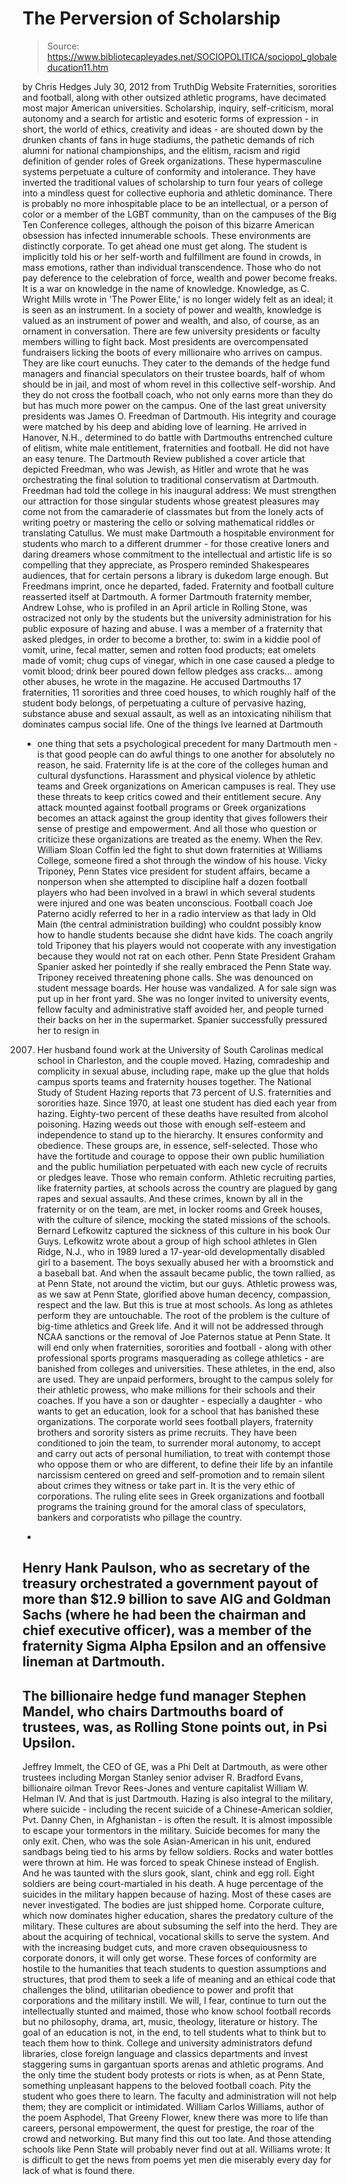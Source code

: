 # The Perversion of Scholarship

> Source: https://www.bibliotecapleyades.net/SOCIOPOLITICA/sociopol_globaleducation11.htm

by Chris Hedges
July 30, 2012
from
TruthDig Website
Fraternities, sororities and football, along with other outsized athletic
programs, have decimated most major American universities.
Scholarship, inquiry, self-criticism, moral
autonomy and a search for artistic and esoteric forms of expression - in
short, the world of ethics, creativity and ideas - are shouted down by the
drunken chants of fans in huge stadiums, the pathetic demands of rich alumni
for national championships, and the elitism, racism and rigid definition of
gender roles of Greek organizations.
These hypermasculine systems perpetuate a
culture of conformity and intolerance. They have inverted the traditional
values of scholarship to turn four years of college into a mindless quest
for collective euphoria and athletic dominance.
There is probably no more inhospitable place to be an intellectual, or a
person of color or a member of the LGBT community, than on the campuses of
the Big Ten Conference colleges, although the poison of this bizarre
American obsession has infected innumerable schools.
These environments are distinctly corporate. To
get ahead one must get along. The student is implicitly told his or her
self-worth and fulfillment are found in crowds, in mass emotions, rather
than individual transcendence.
Those who do not pay deference to the
celebration of force, wealth and power become freaks.
It is a war on knowledge in the name of
knowledge.
Knowledge, as
C. Wright Mills wrote in 'The Power
Elite,' is no longer widely felt as an ideal; it is seen as an
instrument. In a society of power and wealth, knowledge is valued as an
instrument of power and wealth, and also, of course, as an ornament in
conversation.
There are few university presidents or faculty
members willing to fight back.
Most presidents are overcompensated fundraisers
licking the boots of every millionaire who arrives on campus. They are like
court eunuchs. They cater to the demands of the hedge fund managers
and financial speculators on their trustee boards, half of whom should be in
jail, and most of whom revel in this collective self-worship. And they do
not cross the football coach, who not only earns more than they do but has
much more power on the campus.
One of the last great university presidents was
James O. Freedman of Dartmouth. His
integrity and courage were matched by his deep and abiding love of learning.
He arrived in Hanover, N.H., determined to do
battle with Dartmouths entrenched culture of elitism, white male
entitlement, fraternities and football. He did not have an easy tenure. The
Dartmouth Review published a cover article that depicted Freedman, who was
Jewish, as Hitler and wrote that he was orchestrating the final solution
to traditional conservatism at Dartmouth.
Freedman had told the college in his inaugural address:
We must strengthen our attraction for those
singular students whose greatest pleasures may come not from the
camaraderie of classmates but from the lonely acts of writing poetry or
mastering the cello or solving mathematical riddles or translating
Catullus.
We must make Dartmouth a hospitable
environment for students who march to a different drummer - for those
creative loners and daring dreamers whose commitment to the intellectual
and artistic life is so compelling that they appreciate, as Prospero
reminded Shakespeares audiences, that for certain persons a library is
dukedom large enough.
But Freedmans imprint, once he departed, faded.
Fraternity and football culture reasserted itself at Dartmouth.
A former Dartmouth fraternity member, Andrew
Lohse, who is profiled in
an April article in Rolling Stone, was
ostracized not only by the students but the university administration for
his public exposure of hazing and abuse.
I was a member of a fraternity that asked
pledges, in order to become a brother, to: swim in a kiddie pool of
vomit, urine, fecal matter, semen and rotten food products; eat omelets
made of vomit; chug cups of vinegar, which in one case caused a pledge
to vomit blood; drink beer poured down fellow pledges ass cracks...
among other abuses, he wrote in the magazine.
He accused Dartmouths 17 fraternities, 11
sororities and three coed houses, to which roughly half of the student body
belongs, of perpetuating a culture of pervasive hazing, substance abuse and
sexual assault, as well as an intoxicating nihilism that dominates campus
social life.
One of the things Ive learned at Dartmouth
- one thing that sets a psychological precedent for many Dartmouth men -
is that good people can do awful things to one another for absolutely no
reason, he said.
Fraternity life is at the core of the
colleges human and cultural dysfunctions.
Harassment and physical violence by athletic
teams and Greek organizations on American campuses is real.
They use these threats to keep critics cowed and
their entitlement secure. Any attack mounted against football programs or
Greek organizations becomes an attack against the group identity that gives
followers their sense of prestige and empowerment.
And all those who question or criticize these
organizations are treated as the enemy.
When the Rev.
William Sloan Coffin led the fight to
shut down fraternities at Williams College, someone fired a shot through the
window of his house. Vicky Triponey, Penn States vice president for
student affairs, became a nonperson when she attempted to discipline half a
dozen football players who had been involved in a brawl in which several
students were injured and one was beaten unconscious.
Football coach Joe Paterno acidly referred to
her in a radio interview as that lady in Old Main (the central
administration building) who couldnt possibly know how to handle students
because she didnt have kids.
The coach angrily told Triponey that his players
would not cooperate with any investigation because they would not rat on
each other. Penn State President Graham Spanier asked her pointedly
if she really embraced the Penn State way.
Triponey received threatening phone calls. She
was denounced on student message boards. Her house was vandalized. A for
sale sign was put up in her front yard. She was no longer invited to
university events, fellow faculty and administrative staff avoided her, and
people turned their backs on her in the supermarket.
Spanier successfully pressured her to resign in
2007. Her husband found work at the University of South Carolinas medical
school in Charleston, and the couple moved.
Hazing, comradeship and complicity in sexual abuse, including rape, make up
the glue that holds campus sports teams and fraternity houses together. The
National Study of Student Hazing reports that 73 percent of U.S.
fraternities and sororities haze. Since 1970, at least one student has died
each year from hazing. Eighty-two percent of these deaths have resulted from
alcohol poisoning.
Hazing weeds out those with enough self-esteem
and independence to stand up to the hierarchy. It ensures conformity and
obedience. These groups are, in essence, self-selected. Those who have the
fortitude and courage to oppose their own public humiliation and the public
humiliation perpetuated with each new cycle of recruits or pledges leave.
Those who remain conform.
Athletic recruiting parties, like fraternity
parties, at schools across the country are plagued by gang rapes and sexual
assaults. And these crimes, known by all in the fraternity or on the team,
are met, in locker rooms and Greek houses, with the culture of silence,
mocking the stated missions of the schools.
Bernard Lefkowitz captured the sickness
of this culture in his book Our
Guys.
Lefkowitz wrote about a group of high school
athletes in Glen Ridge, N.J., who in 1989 lured a 17-year-old
developmentally disabled girl to a basement. The boys sexually abused her
with a broomstick and a baseball bat. And when the assault became public,
the town rallied, as at Penn State, not around the victim, but our guys.
Athletic prowess was, as we saw at Penn State,
glorified above human decency, compassion, respect and the law. But this is
true at most schools. As long as athletes perform they are untouchable.
The root of the problem is the culture of big-time athletics and Greek
life. And it will not be addressed through NCAA sanctions or the removal
of Joe Paternos statue at Penn State. It will end only when fraternities,
sororities and football - along with other professional sports programs
masquerading as college athletics - are banished from colleges and
universities. These athletes, in the end, also are used.
They are unpaid performers, brought to the
campus solely for their athletic prowess, who make millions for their
schools and their coaches. If you have a son or daughter - especially a
daughter - who wants to get an education, look for a school that has
banished these organizations.
The corporate world sees football players, fraternity brothers and sorority
sisters as prime recruits.
They have been conditioned to join the team, to
surrender moral autonomy, to accept and carry out acts of personal
humiliation, to treat with contempt those who oppose them or who are
different, to define their life by an infantile narcissism centered on greed
and self-promotion and to remain silent about crimes they witness or take
part in. It is the very ethic of corporations.
The ruling elite sees in Greek organizations and football programs the
training ground for the amoral class of speculators,
bankers and corporatists who pillage the country.
-
Henry Hank Paulson, who as
secretary of the treasury orchestrated a government payout of more
than $12.9 billion to save AIG and Goldman Sachs (where he had been
the chairman and chief executive officer), was a member of the
fraternity Sigma Alpha Epsilon and an offensive lineman at
Dartmouth.
-
The billionaire hedge fund manager
Stephen Mandel, who chairs Dartmouths board of trustees, was,
as Rolling Stone points out, in Psi Upsilon.
-
Jeffrey Immelt, the CEO of GE,
was a Phi Delt at Dartmouth, as were other trustees including Morgan
Stanley senior adviser R. Bradford Evans, billionaire oilman
Trevor Rees-Jones and venture capitalist William W. Helman
IV.
And that is just Dartmouth.
Hazing is also integral to the military, where suicide - including the
recent suicide of a Chinese-American soldier, Pvt. Danny Chen, in
Afghanistan - is often the result.
It is almost impossible to escape your
tormentors in the military. Suicide becomes for many the only exit. Chen,
who was the sole Asian-American in his unit, endured sandbags being tied to
his arms by fellow soldiers. Rocks and water bottles were thrown at him.
He was forced to speak Chinese instead of
English. And he was taunted with the slurs gook, slant, chink and egg
roll. Eight soldiers are being court-martialed in his death. A huge
percentage of the suicides in the military happen because of hazing. Most of
these cases are never investigated. The bodies are just shipped home.
Corporate culture, which now dominates higher education, shares the
predatory culture of the military.
These cultures are about subsuming the self into
the herd. They are about the acquiring of technical, vocational skills to
serve the system. And with the increasing budget cuts, and more craven
obsequiousness to corporate donors, it will only get worse.
These forces of conformity are hostile to the
humanities that teach students to question assumptions and structures, that
prod them to seek a life of meaning and an ethical code that challenges the
blind, utilitarian obedience to power and profit that corporations and the
military instill.
We will, I fear, continue to turn out the
intellectually stunted and maimed, those who know school football records
but no philosophy, drama, art, music, theology, literature or history.
The goal of an education is not, in
the end, to tell students what to think but to teach them how to think.
College and university administrators defund libraries, close foreign
language and classics departments and invest staggering sums in gargantuan
sports arenas and athletic programs. And the only time the student body
protests or riots is when, as at Penn State, something unpleasant happens to
the beloved football coach. Pity the student who goes there to learn.
The faculty and administration will not help
them; they are complicit or intimidated.
William Carlos Williams, author of the
poem Asphodel,
That Greeny Flower, knew there was more to life than careers,
personal empowerment, the quest for prestige, the roar of the crowd and
networking. But many find this out too late.
And those attending schools like Penn State will
probably never find out at all.
Williams wrote:
It is difficult
to get the news from poems
yet men die miserably every day
for lack
of what is found there.
